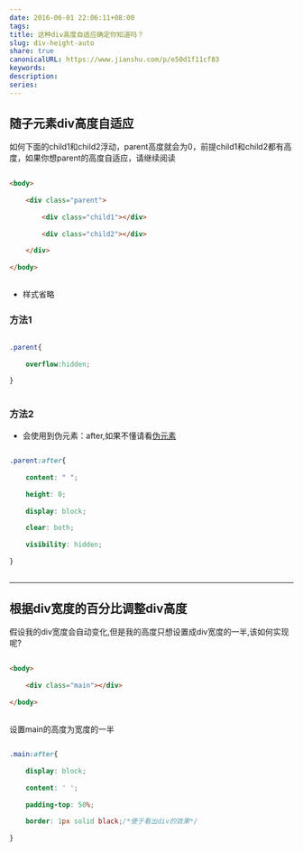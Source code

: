 ```yaml
---  
date: 2016-06-01 22:06:11+08:00  
tags:   
title: 这种div高度自适应确定你知道吗？  
slug: div-height-auto  
share: true  
canonicalURL: https://www.jianshu.com/p/e50d1f11cf83  
keywords:   
description:   
series:   
---  
```


  
## 随子元素div高度自适应
  

  
如何下面的child1和child2浮动，parent高度就会为0，前提child1和child2都有高度，如果你想parent的高度自适应，请继续阅读
  

  
```html
  
<body>
  
	<div class="parent">
  
		<div class="child1"></div>
  
		<div class="child2"></div>
  
	</div>
  
</body>
  
```
  
* 样式省略
  
### 方法1
  
```css
  
.parent{
  
	overflow:hidden;
  
}
  
```
  
### 方法2
  
* 会使用到伪元素：after,如果不懂请看[伪元素](http://www.jianshu.com/p/12f83956b231)
  
```css
  
.parent:after{
  
	content: " ";
  
	height: 0;
  
	display: block;
  
	clear: both;
  
	visibility: hidden;
  
}
  
```
  

  
***
  

  
## 根据div宽度的百分比调整div高度
  

  
假设我的div宽度会自动变化,但是我的高度只想设置成div宽度的一半,该如何实现呢?
  

  

  
```html
  
<body>
  
	<div class="main"></div>
  
</body>
  
```
  

  
设置main的高度为宽度的一半
  

  
```css
  
.main:after{
  
	display: block;
  
	content: ' ';
  
	padding-top: 50%;
  
	border: 1px solid black;/*便于看出div的效果*/
  
}
  
		
  
```